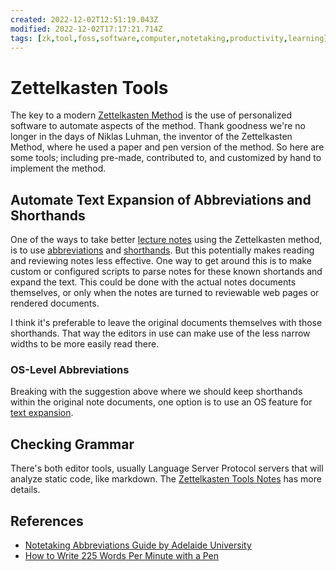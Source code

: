 ```yaml
---
created: 2022-12-02T12:51:19.043Z
modified: 2022-12-02T17:17:21.714Z
tags: [zk,tool,foss,software,computer,notetaking,productivity,learning]
---
```

# Zettelkasten Tools

The key to a modern [Zettelkasten Method](zk.md)
is the use of personalized software to automate aspects of the method.
Thank goodness we're no longer in the days of Niklas Luhman,
the inventor of the Zettelkasten Method,
where he used a paper and pen version of the method.
So here are some tools;
including pre-made, contributed to, and customized by hand to implement the method.

## Automate Text Expansion of Abbreviations and Shorthands

One of the ways to take better [lecture notes](notes-lectures.md)
using the Zettelkasten method,
is to use [abbreviations][notes-abbreviations] and [shorthands][notes-shorthands].
But this potentially makes reading and reviewing notes less effective.
One way to get around this is to make custom or configured scripts to
parse notes for these known shortands and expand the text.
This could be done with the actual notes documents themselves,
or only when the notes are turned to reviewable web pages or rendered documents.

I think it's preferable to leave the original documents themselves with
those shorthands.
That way the editors in use can make use of the less narrow widths to
be more easily read there.

### OS-Level Abbreviations

Breaking with the suggestion above where
we should keep shorthands within the original note documents,
one option is to use an OS feature for [text expansion](text-expansion.md).

## Checking Grammar

There's both editor tools, usually Language Server Protocol servers
that will analyze static code, like markdown.
The [Zettelkasten Tools Notes](zk-tools.md#checking-grammar) has more details.

## References

* [Notetaking Abbreviations Guide by Adelaide University][notes-abbreviations]
* [How to Write 225 Words Per Minute with a Pen][notes-shorthands]

<!-- Hidden Reference Links Below Here -->
[notes-abbreviations]: https://www.adelaide.edu.au/writingcentre/sites/default/files/docs/learningguide-notetakingabbreviations.pdf "Notetaking Abbreviations Guide by Adelaide University"
[notes-shorthands]: https://www.theatlantic.com/technology/archive/2014/06/yeah-i-still-use-shorthand-and-a-smartpen/373281/ "How to Write 225 Words Per Minute with a Pen"
